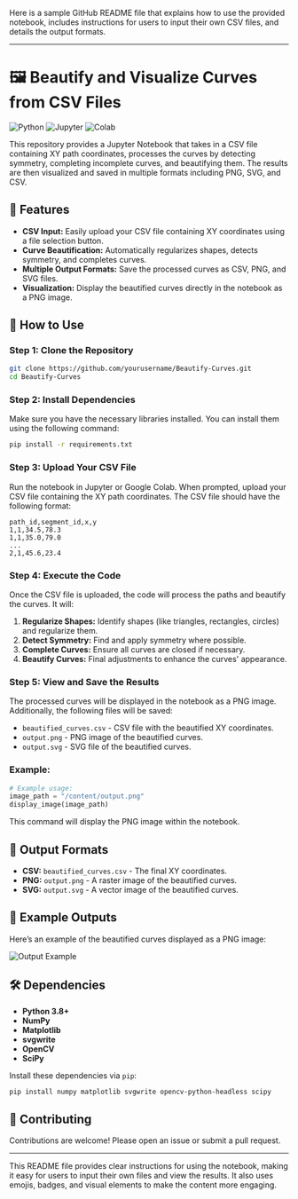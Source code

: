 Here is a sample GitHub README file that explains how to use the provided notebook, includes instructions for users to input their own CSV files, and details the output formats.

---

# 🖼️ Beautify and Visualize Curves from CSV Files

![Python](https://img.shields.io/badge/Python-3.8%2B-blue.svg)
![Jupyter](https://img.shields.io/badge/Jupyter-Notebook-orange.svg)
![Colab](https://img.shields.io/badge/Google-Colab-blue.svg)

This repository provides a Jupyter Notebook that takes in a CSV file containing XY path coordinates, processes the curves by detecting symmetry, completing incomplete curves, and beautifying them. The results are then visualized and saved in multiple formats including PNG, SVG, and CSV.

## 🌟 Features

- **CSV Input:** Easily upload your CSV file containing XY coordinates using a file selection button.
- **Curve Beautification:** Automatically regularizes shapes, detects symmetry, and completes curves.
- **Multiple Output Formats:** Save the processed curves as CSV, PNG, and SVG files.
- **Visualization:** Display the beautified curves directly in the notebook as a PNG image.

## 🚀 How to Use

### Step 1: Clone the Repository

```bash
git clone https://github.com/yourusername/Beautify-Curves.git
cd Beautify-Curves
```

### Step 2: Install Dependencies

Make sure you have the necessary libraries installed. You can install them using the following command:

```bash
pip install -r requirements.txt
```

### Step 3: Upload Your CSV File

Run the notebook in Jupyter or Google Colab. When prompted, upload your CSV file containing the XY path coordinates. The CSV file should have the following format:

```csv
path_id,segment_id,x,y
1,1,34.5,78.3
1,1,35.0,79.0
...
2,1,45.6,23.4
```

### Step 4: Execute the Code

Once the CSV file is uploaded, the code will process the paths and beautify the curves. It will:

1. **Regularize Shapes:** Identify shapes (like triangles, rectangles, circles) and regularize them.
2. **Detect Symmetry:** Find and apply symmetry where possible.
3. **Complete Curves:** Ensure all curves are closed if necessary.
4. **Beautify Curves:** Final adjustments to enhance the curves' appearance.

### Step 5: View and Save the Results

The processed curves will be displayed in the notebook as a PNG image. Additionally, the following files will be saved:

- `beautified_curves.csv` - CSV file with the beautified XY coordinates.
- `output.png` - PNG image of the beautified curves.
- `output.svg` - SVG file of the beautified curves.

### Example:

```python
# Example usage:
image_path = "/content/output.png"
display_image(image_path)
```

This command will display the PNG image within the notebook.

## 📂 Output Formats

- **CSV:** `beautified_curves.csv` - The final XY coordinates.
- **PNG:** `output.png` - A raster image of the beautified curves.
- **SVG:** `output.svg` - A vector image of the beautified curves.

## 🎨 Example Outputs

Here’s an example of the beautified curves displayed as a PNG image:

![Output Example](output.png)

## 🛠️ Dependencies

- **Python 3.8+**
- **NumPy**
- **Matplotlib**
- **svgwrite**
- **OpenCV**
- **SciPy**

Install these dependencies via `pip`:

```bash
pip install numpy matplotlib svgwrite opencv-python-headless scipy
```

## 🤝 Contributing

Contributions are welcome! Please open an issue or submit a pull request.

---

This README file provides clear instructions for using the notebook, making it easy for users to input their own files and view the results. It also uses emojis, badges, and visual elements to make the content more engaging.
